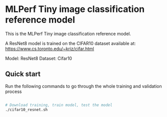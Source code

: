 # MLPerf Tiny image classification reference model

This is the MLPerf Tiny image classification reference model.

A ResNet8 model is trained on the CIFAR10 dataset available at:
https://www.cs.toronto.edu/~kriz/cifar.html

Model: ResNet8
Dataset: Cifar10

## Quick start

Run the following commands to go through the whole training and validation process

``` Bash

# Download training, train model, test the model
./cifar10_resnet.sh
```
